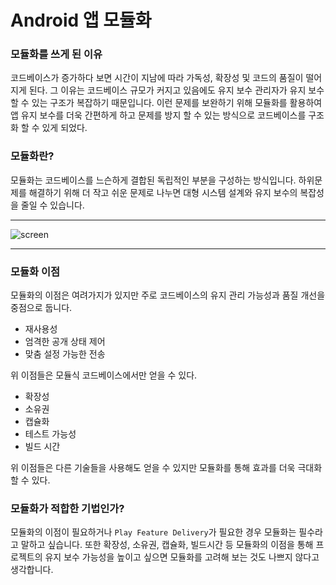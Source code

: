 # Android 앱 모듈화

### 모듈화를 쓰게 된 이유
코드베이스가 증가하다 보면 시간이 지남에 따라 가독성, 확장성 및 코드의 품질이 떨어지게 된다.
그 이유는 코드베이스 규모가 커지고 있음에도 유지 보수 관리자가 유지 보수 할 수 있는 
구조가 복잡하기 때문입니다. 이런 문제를 보완하기 위해 모듈화를 활용하여 앱 유지 보수를 더욱
간편하게 하고 문제를 방지 할 수 있는 방식으로 코드베이스를 구조화 할 수 있게 되었다.

### 모듈화란?
모듈화는 코드베이스를 느슨하게 결합된 독립적인 부분을 구성하는 방식입니다.
하위문제를 해결하기 위해 더 작고 쉬운 문제로 나누면 대형 시스템 설계와 유지 보수의 복잡성을
줄일 수 있습니다.

---

![screen](https://developer.android.com/static/topic/modularization/images/1_sample_dep_graph.png?hl=ko)

---

### 모듈화 이점
모듈화의 이점은 여려가지가 있지만 주로 코드베이스의 유지 관리 가능성과 품질 개선을 중점으로 둡니다.

- 재사용성
- 엄격한 공개 상태 제어
- 맞춤 설정 가능한 전송

위 이점들은 모듈식 코드베이스에서만 얻을 수 있다.

- 확장성
- 소유권
- 캡슐화
- 테스트 가능성
- 빌드 시간

위 이점들은 다른 기술들을 사용해도 얻을 수 있지만 모듈화를 통해 효과를 더욱 극대화 할 수 있다.

### 모듈화가 적합한 기법인가?
모듈화의 이점이 필요하거나 `Play Feature Delivery`가 필요한 경우 모듈화는 필수라고 말하고 싶습니다. 
또한 확장성, 소유권, 캡슐화, 빌드시간 등 모듈화의 이점을 통해 프로젝트의 유지 보수 가능성을 높이고 
싶으면 모듈화를 고려해 보는 것도 나쁘지 않다고 생각합니다.